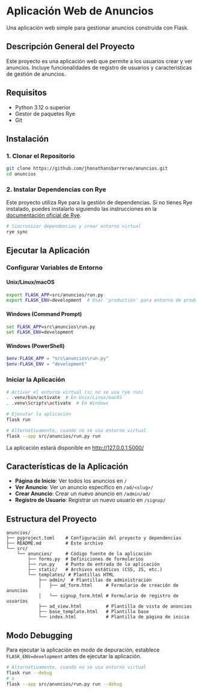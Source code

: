 # Aplicación Web de Anuncios

Una aplicación web simple para gestionar anuncios construida con Flask.

## Descripción General del Proyecto

Este proyecto es una aplicación web que permite a los usuarios crear y ver anuncios. Incluye funcionalidades de registro de usuarios y características de gestión de anuncios.

## Requisitos

- Python 3.12 o superior
- Gestor de paquetes Rye
- Git

## Instalación

### 1. Clonar el Repositorio

```bash
git clone https://github.com/jhonathansbarrerao/anuncios.git
cd anuncios
```

### 2. Instalar Dependencias con Rye

Este proyecto utiliza Rye para la gestión de dependencias. Si no tienes Rye instalado, puedes instalarlo siguiendo las instrucciones en la [documentación oficial de Rye](https://rye-up.com/guide/installation/).

```bash
# Sincronizar dependencias y crear entorno virtual
rye sync
```

## Ejecutar la Aplicación

### Configurar Variables de Entorno

#### Unix/Linux/macOS

```bash
export FLASK_APP=src/anuncios/run.py
export FLASK_ENV=development  # Usar 'production' para entorno de producción
```

#### Windows (Command Prompt)

```cmd
set FLASK_APP=src\anuncios\run.py
set FLASK_ENV=development
```

#### Windows (PowerShell)

```powershell
$env:FLASK_APP = "src\anuncios\run.py"
$env:FLASK_ENV = "development"
```

### Iniciar la Aplicación

```bash
# Activar el entorno virtual (si no se usa rye run)
. .venv/bin/activate  # En Unix/Linux/macOS
. .venv\Scripts\activate  # En Windows

# Ejecutar la aplicación
flask run

# Alternativamente, cuando no se usa entorno virtual
flask --app src/anuncios/run.py run
```

La aplicación estará disponible en http://127.0.0.1:5000/

## Características de la Aplicación

- **Página de Inicio**: Ver todos los anuncios en `/`
- **Ver Anuncio**: Ver un anuncio específico en `/ad/<slug>/`
- **Crear Anuncio**: Crear un nuevo anuncio en `/admin/ad/`
- **Registro de Usuario**: Registrar un nuevo usuario en `/signup/`

## Estructura del Proyecto

```
anuncios/
├── pyproject.toml    # Configuración del proyecto y dependencias
├── README.md         # Este archivo
└── src/
    └── anuncios/     # Código fuente de la aplicación
        ├── forms.py  # Definiciones de formularios
        ├── run.py    # Punto de entrada de la aplicación
        ├── static/   # Archivos estáticos (CSS, JS, etc.)
        └── templates/ # Plantillas HTML
            ├── admin/  # Plantillas de administración
            │   ├── ad_form.html     # Formulario de creación de anuncios
            │   └── signup_form.html # Formulario de registro de usuarios
            ├── ad_view.html         # Plantilla de vista de anuncios
            ├── base_template.html   # Plantilla base
            └── index.html           # Plantilla de página de inicio
```

## Modo Debugging

Para ejecutar la aplicación en modo de depuración, establece `FLASK_ENV=development` antes de ejecutar la aplicación.

```bash
# Alternativamente, cuando no se usa entorno virtual
flask run --debug
# o
flask --app src/anuncios/run.py run --debug
```